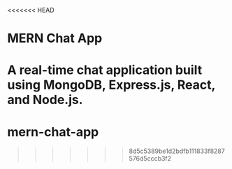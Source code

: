 <<<<<<< HEAD
# MERN Chat App

A real-time chat application built using MongoDB, Express.js, React, and Node.js.
=======
# mern-chat-app
>>>>>>> 8d5c5389be1d2bdfb111833f8287576d5cccb3f2
